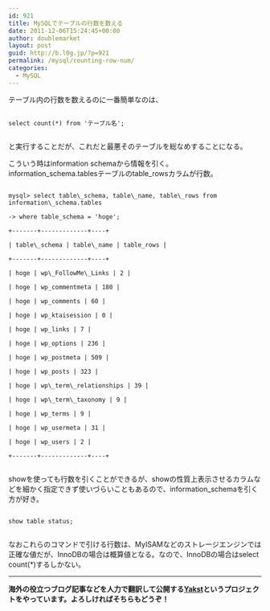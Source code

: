 ```yaml
---
id: 921
title: MySQLでテーブルの行数を数える
date: 2011-12-06T15:24:45+00:00
author: doublemarket
layout: post
guid: http://b.l0g.jp/?p=921
permalink: /mysql/counting-row-num/
categories:
  - MySQL
---
```


テーブル内の行数を数えるのに一番簡単なのは、

```
  
select count(*) from 'テーブル名';
  
```

と実行することだが、これだと最悪そのテーブルを総なめすることになる。
  
こういう時はinformation schemaから情報を引く。information\_schema.tablesテーブルのtable\_rowsカラムが行数。

```
  
mysql> select table\_schema, table\_name, table\_rows from information\_schema.tables
      
-> where table_schema = 'hoge';
  
+-------+-------------+----+
  
| table\_schema | table\_name | table_rows |
  
+-------+-------------+----+
  
| hoge | wp\_FollowMe\_Links | 2 |
  
| hoge | wp_commentmeta | 180 |
  
| hoge | wp_comments | 60 |
  
| hoge | wp_ktaisession | 0 |
  
| hoge | wp_links | 7 |
  
| hoge | wp_options | 236 |
  
| hoge | wp_postmeta | 509 |
  
| hoge | wp_posts | 323 |
  
| hoge | wp\_term\_relationships | 39 |
  
| hoge | wp\_term\_taxonomy | 9 |
  
| hoge | wp_terms | 9 |
  
| hoge | wp_usermeta | 31 |
  
| hoge | wp_users | 2 |
  
+-------+-------------+----+
  
```

showを使っても行数を引くことができるが、showの性質上表示させるカラムなどを細かく指定できず使いづらいこともあるので、information_schemaを引く方が好き。

```
  
show table status;
  
```

なおこれらのコマンドで引ける行数は、MyISAMなどのストレージエンジンでは正確な値だが、InnoDBの場合は概算値となる。なので、InnoDBの場合はselect count(*)するしかない。

* * *

**海外の役立つブログ記事などを人力で翻訳して公開する[Yakst](https://yakst.com/ja)というプロジェクトをやっています。よろしければそちらもどうぞ！**
